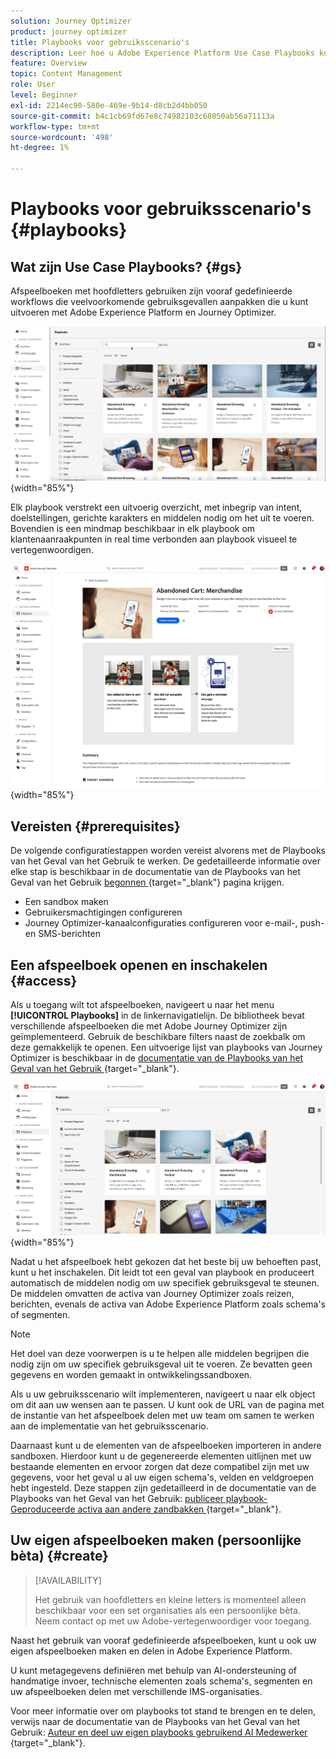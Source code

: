 ```yaml
---
solution: Journey Optimizer
product: journey optimizer
title: Playbooks voor gebruiksscenario's
description: Leer hoe u Adobe Experience Platform Use Case Playbooks kunt gebruiken met Adobe Jourences Optimizer.
feature: Overview
topic: Content Management
role: User
level: Beginner
exl-id: 2214ec90-580e-469e-9b14-d8cb2d4bb050
source-git-commit: b4c1cb69fd67e8c74982103c68050ab56a71113a
workflow-type: tm+mt
source-wordcount: '498'
ht-degree: 1%

---
```


# Playbooks voor gebruiksscenario&#39;s {#playbooks}

## Wat zijn Use Case Playbooks? {#gs}

Afspeelboeken met hoofdletters gebruiken zijn vooraf gedefinieerde workflows die veelvoorkomende gebruiksgevallen aanpakken die u kunt uitvoeren met Adobe Experience Platform en Journey Optimizer.

![ geanimeerd beeld dat het Geval Playbooks van het Gebruik toont ](../rn/assets/do-not-localize/playbooks.gif){width="85%"}

Elk playbook verstrekt een uitvoerig overzicht, met inbegrip van intent, doelstellingen, gerichte karakters en middelen nodig om het uit te voeren. Bovendien is een mindmap beschikbaar in elk playbook om klantenaanraakpunten in real time verbonden aan playbook visueel te vertegenwoordigen.

![ Verlaten playbook van de Kar die in de ontdekkingsplaybooks wordt getoond mening ](assets/playbooks-detail.png){width="85%"}

## Vereisten {#prerequisites}

De volgende configuratiestappen worden vereist alvorens met de Playbooks van het Geval van het Gebruik te werken. De gedetailleerde informatie over elke stap is beschikbaar in de documentatie van de Playbooks van het Geval van het Gebruik [ begonnen ](https://experienceleague.adobe.com/docs/experience-platform/use-case-playbooks/playbooks/get-started.html){target="_blank"} pagina krijgen.

* Een sandbox maken
* Gebruikersmachtigingen configureren
* Journey Optimizer-kanaalconfiguraties configureren voor e-mail-, push- en SMS-berichten

## Een afspeelboek openen en inschakelen {#access}

Als u toegang wilt tot afspeelboeken, navigeert u naar het menu **[!UICONTROL Playbooks]** in de linkernavigatielijn. De bibliotheek bevat verschillende afspeelboeken die met Adobe Journey Optimizer zijn geïmplementeerd. Gebruik de beschikbare filters naast de zoekbalk om deze gemakkelijk te openen. Een uitvoerige lijst van playbooks van Journey Optimizer is beschikbaar in de [ documentatie van de Playbooks van het Geval van het Gebruik ](https://experienceleague.adobe.com/docs/experience-platform/use-case-playbooks/playbooks/playbooks-list.html){target="_blank"}.

![ lijst van Playbooks met geopende filterruit ](assets/playbooks-filter.png){width="85%"}

Nadat u het afspeelboek hebt gekozen dat het beste bij uw behoeften past, kunt u het inschakelen. Dit leidt tot een geval van playbook en produceert automatisch de middelen nodig om uw specifiek gebruiksgeval te steunen. De middelen omvatten de activa van Journey Optimizer zoals reizen, berichten, evenals de activa van Adobe Experience Platform zoals schema&#39;s of segmenten.

>[!NOTE]
>
>Het doel van deze voorwerpen is u te helpen alle middelen begrijpen die nodig zijn om uw specifiek gebruiksgeval uit te voeren. Ze bevatten geen gegevens en worden gemaakt in ontwikkelingssandboxen.

Als u uw gebruiksscenario wilt implementeren, navigeert u naar elk object om dit aan uw wensen aan te passen. U kunt ook de URL van de pagina met de instantie van het afspeelboek delen met uw team om samen te werken aan de implementatie van het gebruiksscenario.

Daarnaast kunt u de elementen van de afspeelboeken importeren in andere sandboxen. Hierdoor kunt u de gegenereerde elementen uitlijnen met uw bestaande elementen en ervoor zorgen dat deze compatibel zijn met uw gegevens, voor het geval u al uw eigen schema&#39;s, velden en veldgroepen hebt ingesteld. Deze stappen zijn gedetailleerd in de documentatie van de Playbooks van het Geval van het Gebruik: [ publiceer playbook-Geproduceerde activa aan andere zandbakken ](https://experienceleague.adobe.com/docs/experience-platform/use-case-playbooks/playbooks/data-awareness.html){target="_blank"}.

## Uw eigen afspeelboeken maken (persoonlijke bèta) {#create}

>[!AVAILABILITY]
>
>Het gebruik van hoofdletters en kleine letters is momenteel alleen beschikbaar voor een set organisaties als een persoonlijke bèta. Neem contact op met uw Adobe-vertegenwoordiger voor toegang.

Naast het gebruik van vooraf gedefinieerde afspeelboeken, kunt u ook uw eigen afspeelboeken maken en delen in Adobe Experience Platform.

U kunt metagegevens definiëren met behulp van AI-ondersteuning of handmatige invoer, technische elementen zoals schema&#39;s, segmenten en uw afspeelboeken delen met verschillende IMS-organisaties.

Voor meer informatie over om playbooks tot stand te brengen en te delen, verwijs naar de documentatie van de Playbooks van het Geval van het Gebruik: [ Auteur en deel uw eigen playbooks gebruikend AI Medewerker ](https://experienceleague.adobe.com/docs/experience-platform/use-case-playbooks/playbooks/author.html?lang=en#sharing-playbooks-sandboxes){target="_blank"}.
